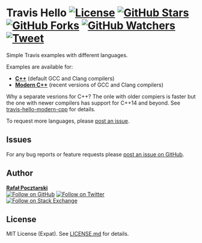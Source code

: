 Travis Hello [![License][license-img]][license-url] [![GitHub Stars][stars-img]][stars-url] [![GitHub Forks][forks-img]][forks-url] [![GitHub Watchers][watchers-img]][watchers-url] [![Tweet][tweet-img]][tweet-url]
=
Simple Travis examples with different languages.

Examples are available for:

* [**C++**][cpp-url] (default GCC and Clang compilers)
* [**Modern C++**][modern-cpp-url] (recent versions of GCC and Clang compilers)

Why a separate vesrions for C++? The onle with older compiers is faster but the one with newer compilers has support for C++14 and beyond. See [travis-hello-modern-cpp][modern-cpp-url] for details.

To request more languages, please [post an issue][issues-url].

Issues
------
For any bug reports or feature requests please
[post an issue on GitHub][issues-url].

Author
------
[**Rafał Pocztarski**](https://pocztarski.com/)
<br/>
[![Follow on GitHub][github-follow-img]][github-follow-url]
[![Follow on Twitter][twitter-follow-img]][twitter-follow-url]
<br/>
[![Follow on Stack Exchange][stackexchange-img]][stackoverflow-url]

License
-------
MIT License (Expat). See [LICENSE.md](LICENSE.md) for details.

[cpp-url]: https://github.com/rsp/travis-hello-cpp
[modern-cpp-url]: https://github.com/rsp/travis-hello-modern-cpp
[cpp-travis-url]: https://travis-ci.org/rsp/travis-hello-cpp
[cpp-travis-img]: https://travis-ci.org/rsp/travis-hello-cpp.svg?branch=master
[modern-cpp-travis-url]: https://travis-ci.org/rsp/travis-hello-modern-cpp
[modern-cpp-travis-img]: https://travis-ci.org/rsp/travis-hello-modern-cpp.svg?branch=master
[github-url]: https://github.com/rsp/travis-hello
[readme-url]: https://github.com/rsp/travis-hello#readme
[issues-url]: https://github.com/rsp/travis-hello/issues
[stars-url]: https://github.com/rsp/travis-hello/stargazers
[watchers-url]: https://github.com/rsp/travis-hello/watchers
[forks-url]: https://github.com/rsp/travis-hello/network/members
[stars-img]: https://img.shields.io/github/stars/rsp/travis-hello.svg?style=social&amp;label=Stars
[forks-img]: https://img.shields.io/github/forks/rsp/travis-hello.svg?style=social&amp;label=Forks
[watchers-img]: https://img.shields.io/github/watchers/rsp/travis-hello.svg?style=social&amp;label=Watchers
[tweet-img]: https://img.shields.io/twitter/url/https/github.com/rsp/travis-hello.svg?style=social
[tweet-url]: https://twitter.com/intent/tweet?text=%23Travis+examples+by+@pocztarski:&url=https%3A%2F%2Fgithub.com%2Frsp%2Ftravis-hello
[license-url]: https://github.com/rsp/travis-hello/blob/master/LICENSE.md
[license-img]: https://img.shields.io/github/license/rsp/travis-hello.svg
[travis-url]: https://travis-ci.org/rsp/travis-hello
[travis-img]: https://travis-ci.org/rsp/travis-hello.svg?branch=master
[snyk-url]: https://snyk.io/test/github/rsp/travis-hello
[snyk-img]: https://snyk.io/test/github/rsp/travis-hello/badge.svg
[github-follow-url]: https://github.com/rsp
[github-follow-img]: https://img.shields.io/github/followers/rsp.svg?style=social&label=Follow
[twitter-follow-url]: https://twitter.com/intent/follow?screen_name=pocztarski
[twitter-follow-img]: https://img.shields.io/twitter/follow/pocztarski.svg?style=social&label=Follow
[stackoverflow-url]: https://stackoverflow.com/users/613198/rsp
[stackexchange-url]: https://stackexchange.com/users/303952/rsp
[stackexchange-img]: https://stackexchange.com/users/flair/303952.png
[gitlab-url]: https://gitlab.com/rsp/travis-hello
[gitlabci-img]: https://gitlab.com/rsp/travis-hello/badges/master/build.svg
[gitlabci-url]: https://gitlab.com/rsp/travis-hello/builds

